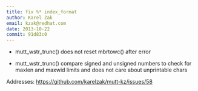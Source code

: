 ```yaml
---
title: fix %* index_format
author: Karel Zak
email: kzak@redhat.com
date: 2013-10-22
commit: 91d83c0
---
```


 * mutt_wstr_trunc() does not reset mbrtowc() after error

 * mutt_wstr_trunc() compare signed and unsigned numbers to check for
   maxlen and maxwid limits and does not care about unprintable chars

Addresses: https://github.com/karelzak/mutt-kz/issues/58

